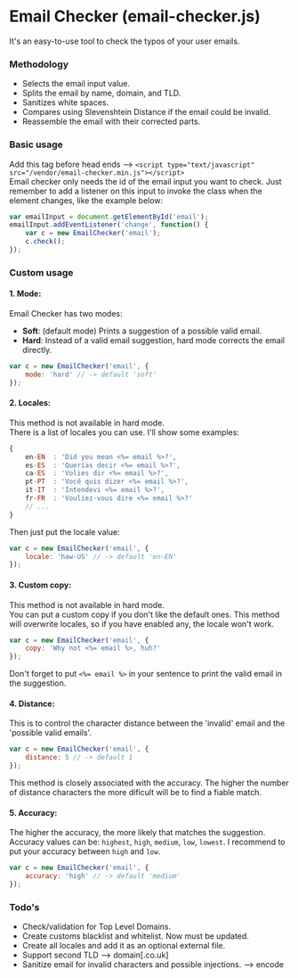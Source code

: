 # Email Checker (email-checker.js)
It's an easy-to-use tool to check the typos of your user emails.

### Methodology
- Selects the email input value.
- Splits the email by name, domain, and TLD.
- Sanitizes white spaces.
- Compares using Slevenshtein Distance if the email could be invalid.
- Reassemble the email with their corrected parts.


### Basic usage
Add this tag before head ends --> `<script type="text/javascript" src="/vendor/email-checker.min.js"></script>` <br>
Email checker only needs the id of the email input you want to check. Just remember to add a listener on this input to invoke the class when the element changes, like the example below:
```javascript
var emailInput = document.getElementById('email');
emailInput.addEventListener('change', function() {
    var c = new EmailChecker('email');
    c.check();
});
```

### Custom usage
#### 1. Mode:
Email Checker has two modes: 
- **Soft**: (default mode) Prints a suggestion of a possible valid email.
- **Hard**: Instead of a valid email suggestion, hard mode corrects the email directly.
```javascript
var c = new EmailChecker('email', {
    mode: 'hard' // -> default 'soft'
});
```

#### 2. Locales:
This method is not available in hard mode.<br>
There is a list of locales you can use. I'll show some examples:
```javascript
{
    en-EN  : 'Did you mean <%= email %>?',
    es-ES  : 'Querías decir <%= email %>?',
    ca-ES  : 'Volies dir <%= email %>?',
    pt-PT  : 'Você quis dizer <%= email %>?',
    it-IT  : 'Intendevi <%= email %>?',
    fr-FR  : 'Vouliez-vous dire <%= email %>?'
    // ...
}
```
Then just put the locale value:
```javascript
var c = new EmailChecker('email', {
    locale: 'haw-US' // -> default 'en-EN'
});
```

#### 3. Custom copy:
This method is not available in hard mode.<br>
You can put a custom copy if you don't like the default ones. This method will overwrite locales, so if you have enabled any, the locale won't work.
```javascript
var c = new EmailChecker('email', {
    copy: 'Why not <%= email %>, huh?'
});
```
Don't forget to put `<%= email %>` in your sentence to print the valid email in the suggestion.

#### 4. Distance:
This is to control the character distance between the 'invalid' email and the 'possible valid emails'.
```javascript
var c = new EmailChecker('email', {
    distance: 5 // -> default 1
});
```
This method is closely associated with the accuracy. The higher the number of distance characters the more dificult will be to find a fiable match.

#### 5. Accuracy:
The higher the accuracy, the more likely that matches the suggestion.
Accuracy values can be: `highest`, `high`, `medium`, `low`, `lowest`. I recommend to put your accuracy between `high` and `low`.
```javascript
var c = new EmailChecker('email', {
    accuracy: 'high' // -> default 'medium'
});
```

### Todo's
- Check/validation for Top Level Domains.
- Create customs blacklist and whitelist. Now must be updated. 
- Create all locales and add it as an optional external file.
- Support second TLD --> domain[.co.uk]
- Sanitize email for invalid characters and possible injections. --> encode
